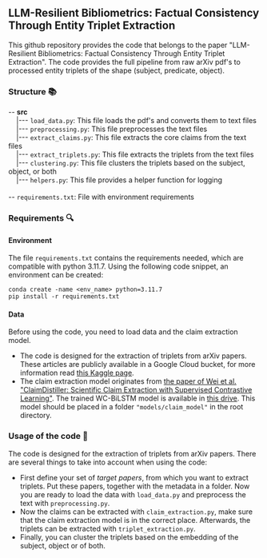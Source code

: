 ## LLM-Resilient Bibliometrics: Factual Consistency Through Entity Triplet Extraction
This github repository provides the code that belongs to the paper "LLM-Resilient Bibliometrics: Factual Consistency Through Entity Triplet Extraction". The code provides the full pipeline from raw arXiv pdf's to processed entity triplets of the shape (subject, predicate, object).

### Structure :books:
-- **src** \
&nbsp;&nbsp;&nbsp;&nbsp;|--- ```load_data.py```: This file loads the pdf's and converts them to text files \
&nbsp;&nbsp;&nbsp;&nbsp;|--- ```preprocessing.py```: This file preprocesses the text files \
&nbsp;&nbsp;&nbsp;&nbsp;|--- ```extract_claims.py```: This file extracts the core claims from the text files \
&nbsp;&nbsp;&nbsp;&nbsp;|--- ```extract_triplets.py```: This file extracts the triplets from the text files \
&nbsp;&nbsp;&nbsp;&nbsp;|--- ```clustering.py```: This file clusters the triplets based on the subject, object, or both \
&nbsp;&nbsp;&nbsp;&nbsp;|--- ```helpers.py```: This file provides a helper function for logging \
\
-- ```requirements.txt```: File with environment requirements

### Requirements :mag:

#### Environment
The file ```requirements.txt``` contains the requirements needed, which are compatible with python 3.11.7. Using the following code snippet, an environment can be created:

```
conda create -name <env_name> python=3.11.7 
pip install -r requirements.txt
```

#### Data
Before using the code, you need to load data and the claim extraction model.

* The code is designed for the extraction of triplets from arXiv papers. These articles are publicly available in a Google Cloud bucket, for more information read [this Kaggle page](https://www.kaggle.com/datasets/Cornell-University/arxiv).
* The claim extraction model originates from [the paper of Wei et al. "ClaimDistiller: Scientific Claim Extraction with Supervised
Contrastive Learning"]([https://www.semanticscholar.org/paper/Extracting-Core-Claims-from-Scientific-Articles-Jansen-Kuhn/acb6fd4058b3c6ce491d5cde499d7733909bc8a9](https://ceur-ws.org/Vol-3451/paper11.pdf)). The trained WC-BiLSTM model is available in [this drive](https://drive.google.com/drive/folders/1KnaMKNVDYrydH0GrvBTM6lW08M1aGACm?usp=sharing). This model should be placed in a folder ```"models/claim_model"``` in the root directory.

### Usage of the code :memo:
The code is designed for the extraction of triplets from arXiv papers. There are several things to take into account when using the code:

* First define your set of _target papers_, from which you want to extract triplets. Put these papers, together with the metadata in a folder. Now you are ready to load the data with ```load_data.py``` and preprocess the text with ```preprocessing.py```.
* Now the claims can be extracted with ```claim_extraction.py```, make sure that the claim extraction model is in the correct place. Afterwards, the triplets can be extracted with ```triplet_extraction.py```.
* Finally, you can cluster the triplets based on the embedding of the subject, object or of both. 

